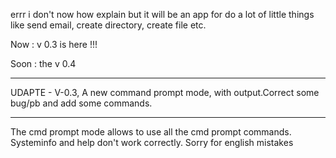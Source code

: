 errr i don't now how explain but it will be an app for do a lot of little things like send email, create directory, create file etc.

Now : v 0.3 is here !!!

Soon : the v 0.4 
_______________
UDAPTE - V-0.3, A new command prompt mode, with output.Correct some bug/pb and add some commands.
_______________
The cmd prompt mode allows to use all the cmd prompt commands. Systeminfo and help don't work correctly. Sorry for english mistakes

